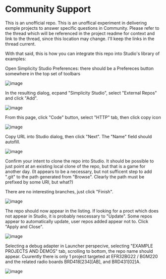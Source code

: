 # Community Support

This is an unofficial repo.  This is an unoffical experiment in
delivering exmple projects to answer specific questions in Community.
Please refer to the thread which will be referenced in the project
readme for context and link to the thread, since this location may
change.  I'll keep the links in the thread current.

With that said, this is how you can integrate this repo into Studio's library of examples:

Open Simplicity Studio Preferences: there should be a Prefereces button somewhere in the top set of toolbars

![image](https://github.com/silabs-MarkOW/Community_Support/assets/41750418/987839a9-fa34-4712-9102-e9794e05e80d)

In the resulting dialog, ecpand "Simplicity Studio", select "External Repos" and click "Add".

![image](https://github.com/silabs-MarkOW/Community_Support/assets/41750418/1d06e069-efa0-469c-93e0-7d1c91cead01)

From this page, click "Code" button, select "HTTP" tab, then click copy icon

![image](https://github.com/silabs-MarkOW/Community_Support/assets/41750418/8c8a0e2d-a6c7-41e8-bb4b-1c00ddccd762)

Copy URL into Studio dialog, then click "Next".  The "Name" field should autofill.

![image](https://github.com/silabs-MarkOW/Community_Support/assets/41750418/752762ad-de6d-472d-aad8-c94513e0dce8)

Confirm your intent to clone the repo into Studio.  It should be possible to just point at an existing local clone of the repo, but that is a game for another day.  (It appears to be a necessary, but not sufficent step to add ".git" to the path generated from "Browse".  Clearly the path must be prefixed by some URI, but what?)

There are no interesting branches, just click "Finish".

![image](https://github.com/silabs-MarkOW/Community_Support/assets/41750418/97fd7121-e832-4ba8-8775-c39c90318579)

The repo should now appear in the listing.  If looking for a proct which does not appear in Studio, it is probably nescessary to "Update".  Some repos appear to automatically update, user repos added appear not to.  Click "Apply and Close".

![image](https://github.com/silabs-MarkOW/Community_Support/assets/41750418/d1ee8d43-4fe6-4d36-9f85-c9938f978764)

Selecting a debug adapter in Launcher perspecive, selecting "EXAMPLE PROJECTS AND DEMOS" tab, scrolling to bottom, the repo name should appear.  Cuurently there is only 1 project targeted at EFR32BG22 / BGM220 and the related radio boards BRD418[234][AB], and BRD431[02]A.

![image](https://github.com/silabs-MarkOW/Community_Support/assets/41750418/30a8c0c7-ad4e-4d53-8b40-7db99e9ce309)

